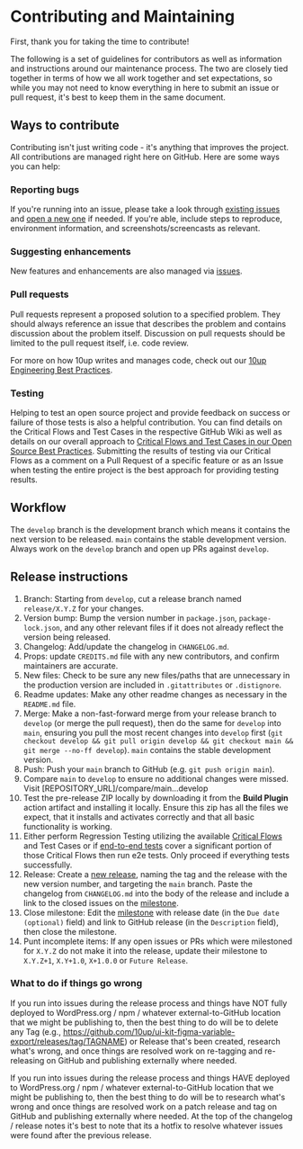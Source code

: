 # Contributing and Maintaining

First, thank you for taking the time to contribute!

The following is a set of guidelines for contributors as well as information and instructions around our maintenance process.  The two are closely tied together in terms of how we all work together and set expectations, so while you may not need to know everything in here to submit an issue or pull request, it's best to keep them in the same document.

## Ways to contribute

Contributing isn't just writing code - it's anything that improves the project.  All contributions are managed right here on GitHub.  Here are some ways you can help:

### Reporting bugs

If you're running into an issue, please take a look through [existing issues](https://github.com/10up/ui-kit-figma-variable-export/issues) and [open a new one](https://github.com/10up/ui-kit-figma-variable-export/issues/new) if needed.  If you're able, include steps to reproduce, environment information, and screenshots/screencasts as relevant.

### Suggesting enhancements

New features and enhancements are also managed via [issues](https://github.com/10up/ui-kit-figma-variable-export/issues).

### Pull requests

Pull requests represent a proposed solution to a specified problem.  They should always reference an issue that describes the problem and contains discussion about the problem itself.  Discussion on pull requests should be limited to the pull request itself, i.e. code review.

For more on how 10up writes and manages code, check out our [10up Engineering Best Practices](https://10up.github.io/Engineering-Best-Practices/).

### Testing

Helping to test an open source project and provide feedback on success or failure of those tests is also a helpful contribution.  You can find details on the Critical Flows and Test Cases in the respective GitHub Wiki as well as details on our overall approach to [Critical Flows and Test Cases in our Open Source Best Practices](https://10up.github.io/Open-Source-Best-Practices/testing/#critial-flows).  Submitting the results of testing via our Critical Flows as a comment on a Pull Request of a specific feature or as an Issue when testing the entire project is the best approach for providing testing results.

## Workflow

The `develop` branch is the development branch which means it contains the next version to be released.  `main` contains the stable development version.  Always work on the `develop` branch and open up PRs against `develop`.

## Release instructions

1. Branch: Starting from `develop`, cut a release branch named `release/X.Y.Z` for your changes.
2. Version bump: Bump the version number in `package.json`, `package-lock.json`, and any other relevant files if it does not already reflect the version being released.
3. Changelog: Add/update the changelog in `CHANGELOG.md`.
4. Props: update `CREDITS.md` file with any new contributors, and confirm maintainers are accurate.
5. New files: Check to be sure any new files/paths that are unnecessary in the production version are included in `.gitattributes` or `.distignore`.
6. Readme updates: Make any other readme changes as necessary in the `README.md` file.
7. Merge: Make a non-fast-forward merge from your release branch to `develop` (or merge the pull request), then do the same for `develop` into `main`, ensuring you pull the most recent changes into `develop` first (`git checkout develop && git pull origin develop && git checkout main && git merge --no-ff develop`). `main` contains the stable development version.
8. Push: Push your `main` branch to GitHub (e.g. `git push origin main`).
9. Compare `main` to `develop` to ensure no additional changes were missed. Visit [REPOSITORY_URL]/compare/main...develop
10. Test the pre-release ZIP locally by downloading it from the **Build Plugin** action artifact and installing it locally.  Ensure this zip has all the files we expect, that it installs and activates correctly and that all basic functionality is working.
11. Either perform Regression Testing utilizing the available [Critical Flows](https://10up.github.io/Open-Source-Best-Practices/testing/#critical-flows) and Test Cases or if [end-to-end tests](https://10up.github.io/Open-Source-Best-Practices/testing/#e2e-testing) cover a significant portion of those Critical Flows then run e2e tests.  Only proceed if everything tests successfully.
12. Release: Create a [new release](https://github.com/10up/ui-kit-figma-variable-export/releases/new), naming the tag and the release with the new version number, and targeting the `main` branch. Paste the changelog from `CHANGELOG.md` into the body of the release and include a link to the closed issues on the [milestone](https://github.com/10up/ui-kit-figma-variable-export/milestone/#?closed=1).
13. Close milestone: Edit the [milestone](https://github.com/10up/ui-kit-figma-variable-export/milestone/#) with release date (in the `Due date (optional)` field) and link to GitHub release (in the `Description` field), then close the milestone.
14. Punt incomplete items: If any open issues or PRs which were milestoned for `X.Y.Z` do not make it into the release, update their milestone to `X.Y.Z+1`, `X.Y+1.0`, `X+1.0.0` or `Future Release`.

### What to do if things go wrong

If you run into issues during the release process and things have NOT fully deployed to WordPress.org / npm / whatever external-to-GitHub location that we might be publishing to, then the best thing to do will be to delete any Tag (e.g., https://github.com/10up/ui-kit-figma-variable-export/releases/tag/TAGNAME) or Release that's been created, research what's wrong, and once things are resolved work on re-tagging and re-releasing on GitHub and publishing externally where needed.

If you run into issues during the release process and things HAVE deployed to WordPress.org / npm / whatever external-to-GitHub location that we might be publishing to, then the best thing to do will be to research what's wrong and once things are resolved work on a patch release and tag on GitHub and publishing externally where needed.  At the top of the changelog / release notes it's best to note that its a hotfix to resolve whatever issues were found after the previous release.
